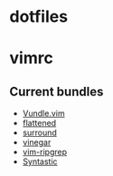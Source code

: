 dotfiles
=====

vimrc
=====
Current bundles
---------------

* [Vundle.vim](https://github.com/gmarik/Vundle.vim)
* [flattened](https://github.com/romainl/flattened)
* [surround](https://github.com/tpope/vim-surround)
* [vinegar](https://github.com/tpope/vim-vinegar)
* [vim-ripgrep](https://github.com/jremmen/vim-ripgrep)
* [Syntastic](https://github.com/scrooloose/syntastic)
